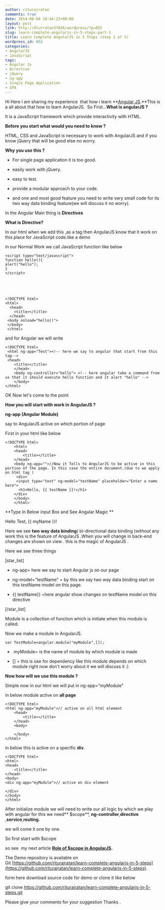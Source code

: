 ```yaml
---
author: riturajratan
comments: true
date: 2014-08-04 18:44:22+00:00
layout: post
link: http://dlurratan37846/wordpress/?p=852
slug: learn-complete-angularjs-in-5-steps-part-1
title: Learn Complete AngularJS in 5 Steps (Step 1 of 5)
wordpress_id: 852
categories:
- AngularJS
- JavaScript
tags:
- Angular Js
- Directive
- jQuery
- ng-app
- Single Page Application
- SPA
---
```



Hi Here i am sharing my experience  that how i learn **[Angular JS](https://angularjs.org/).**This is a all about that how to learn AngularJS.  So First...**What is angularJS ?**

It is a JavaScript framework which provide interactivity with HTML.

**Before you start what would you need to know ?**

HTML, CSS and JavaScript is necessary to work with AngularJS and if you know jQuery that will be good else no worry.

**Why you use this ?**



	
  * For single page application it is too good.

	
  * easily work with jQuery.

	
  * easy to test.

	
  * provide a modular approach to your code.

	
  * and one and most good feature you need to write very small code for its two way data binding feature(we will discuss it no worry). 


In the Angular Main thing is **Directives**

**What is Directive?**

In our html when we add this ,as a tag then AngularJS know that it work on this place for JavaScript code.like a demo

in our Normal Work we call JavaScript function like below

    
    <script type="text/javascript">
    function hello(){
    alert("hello");
    }
    </script>




    
    <!DOCTYPE html>
    <html>
      <head>
     	<title></title>
      </head>
     <body onload="hello()">
     </body>
     </html>


and for Angular we will write

    
    <!DOCTYPE html>
     <html ng-app="Test"><!-- here we say to angular that start from this tag-->
     <head>
    	<title></title>
    	</head>
    	<body ng-controller="hello"> <!-- here angular take a command from us that it should execute hello function and it alert "hello" -->
    	</body>
    </html>


OK Now let's come to the point 

**How you will start with work in AngularJS ?**

**ng-app (Angular Module)**

say to AngularJS active on which portion of page

First in your html like below

    
    <!DOCTYPE html>
    	<html>
    	<head>
    		<title></title>
    	</head>
    	<body ng-app="">//Now it Tells to AngularJS to be active in this portion of the page. In this case the entire document.(due to we apply on html tag )
    	 <div>
    	 <input type="text" ng-model="testName" placeholder="Enter a name here">
          <h1>Hello, {{ testName }}!</h1> 
    	</div>
    	</body>
    	</html>






**Type In Below input Box and See Angular Magic **



Hello Test, {{ myName }}!




Here we see **two way data binding**( bi-directional data binding )without any work this is the feature of AngularJS .When you will change in back-end changes are shown on view . this is the magic of AngularJS .

Here we see three things

[star_list]



	
  * ng-app= here we say to start Angular js on our page

	
  * ng-model="testName" = by this we say two way data binding start on this testName model on this page.

	
  * {{ testName}} =here angular show changes on testName model on this directive


[/star_list]

Module is a collection of function which is initiate when this module is called.

Now we make a module in AngularJS.

    
    var TestModule=angular.module("myModule",[]);





	
  *  myModule= is the name of module by which module is made

	
  * [] = this is use for dependency like this module depends on which module right now don't worry about it we will discuss it :)


**Now how will we use this module ?**

Simple now in our html we will put in ng-app="myModule"

in below module active on **all page**

    
    <!DOCTYPE html>
    <html ng-app="myModule">// active on all html element
    	<head>
    		<title></title>
    	</head>
    	<body>
    
    	</body>
    </html>


in below this is active on a specific **div**.

    
    <!DOCTYPE html>
    <html>
    <head>
    	<title></title>
    </head>
    <body>
    <div ng-app="myModule">// active on div element
    
    </div>
    </body>
    </html>


After initialize module we will need to write our all logic by which we play with angular for this we need** $scope**, **ng-controller**,**directive** ,**service**,**routing.**

we will come it one by one.

So first start with $scope

so see  my next article **[Role of $scope in AngularJS](http://maddyzone.com/javascript/learn-complete-angularjs-5-steps-step-2-5).**

The Demo repository is available on Git [https://github.com/riturajratan/learn-complete-angularjs-in-5-steps](https://github.com/riturajratan/learn-complete-angularjs-in-5-steps).

form here download source code for demo or clone it like below

git clone https://github.com/riturajratan/learn-complete-angularjs-in-5-steps.git

Please give your comments for your suggestion Thanks .
